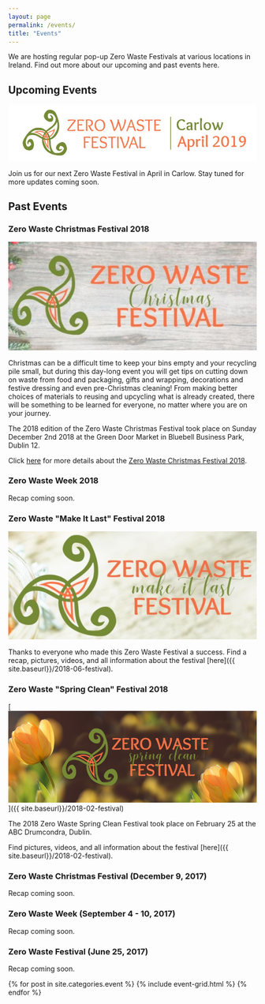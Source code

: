 ```yaml
---
layout: page
permalink: /events/
title: "Events"
---
```


We are hosting regular pop-up Zero Waste Festivals at various locations in Ireland. Find out more about our upcoming and past events here.

## Upcoming Events

[<picture> <source media="(min-width: 650px)" srcset="/images/events/2019-02-festival/carlow-zero-waste-festival-logo-wide.jpg"> <img src="/images/events/2019-02-festival/carlow-zero-waste-festival-logo-long.jpg" alt="Zero Waste Festival Carlow 2019" style="width:auto;"> </picture>](/2019-02-festival)

Join us for our next Zero Waste Festival in April in Carlow. Stay tuned for more updates coming soon.


## Past Events
 
### Zero Waste Christmas Festival 2018

[<picture> <source media="(min-width: 650px)" srcset="/images/events/2018-12-festival/2018-12-zero-waste-christmas-festival-logo-wide.jpg"> <img src="/images/events/2018-12-festival/2018-12-zero-waste-christmas-festival-logo-long.jpg" alt="Zero Waste Christmas Festival 2018" style="width:auto;"> </picture>](/2018-12-festival)

Christmas can be a difficult time to keep your bins empty and your recycling pile small, but during this day-long event you will get tips on cutting down on waste from food and packaging, gifts and wrapping, decorations and festive dressing and even pre-Christmas cleaning! From making better choices of materials to reusing and upcycling what is already created, there will be something to be learned for everyone, no matter where you are on your journey.

The 2018 edition of the Zero Waste Christmas Festival took place on Sunday December 2nd 2018 at the Green Door Market in Bluebell Business Park, Dublin 12.

Click [here](/2018-12-festival) for more details about the [Zero Waste Christmas Festival 2018](/2018-12-festival).

### Zero Waste Week 2018

Recap coming soon.
 
### Zero Waste "Make It Last" Festival 2018

[<picture> <source media="(min-width: 650px)" srcset="/images/events/2018-06-festival/2018-06-zero-waste-summer-festival-logo-wide.jpg"> <img src="/images/events/2018-06-festival/2018-06-zero-waste-summer-festival-logo-short.jpg" alt="Zero Waste Summer Festival 2018" style="width:auto;"> </picture>](/2018-06-festival)

Thanks to everyone who made this Zero Waste Festival a success. Find a recap, pictures, videos, and all information about the festival [here]({{ site.baseurl}}/2018-06-festival).
 
 
### Zero Waste "Spring Clean" Festival 2018

[![Spring Clean Festival 2018](/images/events/2018-02-festival/spring-clean-festival-logo-850x315.png "pring Clean Festival 2018")]({{ site.baseurl}}/2018-02-festival)<br>

The 2018 Zero Waste Spring Clean Festival took place on February 25 at the ABC Drumcondra, Dublin.

Find pictures, videos, and all information about the festival [here]({{ site.baseurl}}/2018-02-festival).


### Zero Waste Christmas Festival (December 9, 2017)

Recap coming soon.


### Zero Waste Week (September 4 - 10, 2017)

Recap coming soon.


### Zero Waste Festival (June 25, 2017)

Recap coming soon.


<div class="tiles">
{% for post in site.categories.event %}
	{% include event-grid.html %}
{% endfor %}
</div>

